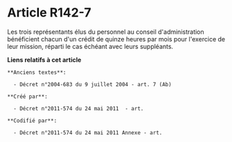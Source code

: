 # Article R142-7

Les trois représentants élus du personnel au conseil d'administration bénéficient chacun d'un crédit de quinze heures par
mois pour l'exercice de leur mission, réparti le cas échéant avec leurs suppléants.

**Liens relatifs à cet article**

	**Anciens textes**:

	  - Décret n°2004-683 du 9 juillet 2004 - art. 7 (Ab)

	**Créé par**:

	  - Décret n°2011-574 du 24 mai 2011  - art.

	**Codifié par**:

	  - Décret n°2011-574 du 24 mai 2011 Annexe - art.
